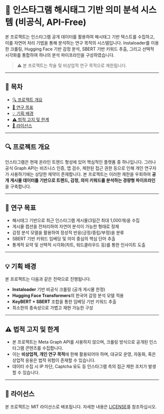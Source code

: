 
# 📘 인스타그램 해시태그 기반 의미 분석 시스템 (비공식, API-Free)

본 프로젝트는 인스타그램 공개 데이터를 활용하여 해시태그 기반 텍스트를 수집하고, 이를 자연어 처리 기법을 통해 분석하는 연구 목적의 시스템입니다. Instaloader를 이용한 크롤링, Hugging Face 기반 감정 분석, SBERT 기반 키워드 추출, 그리고 선택적 시각화를 통합하여 하나의 분석 파이프라인을 구성하였습니다.

> ⚠️ 본 프로젝트는 학술 및 비상업적 연구 목적으로 제한됩니다.

---

## 🧭 목차

- [🔍 프로젝트 개요](#-프로젝트-개요)
- [🎯 연구 목표](#-연구-목표)
- [💡 기획 배경](#-기획-배경)
- [⚠️ 법적 고지 및 한계](#-법적-고지-및-한계)
- [📜 라이선스](#-라이선스)

---

## 🔍 프로젝트 개요

인스타그램은 현재 온라인 트렌드 형성에 있어 핵심적인 플랫폼 중 하나입니다. 그러나 공식 Graph API는 비즈니스 인증, 앱 검수, 제한된 접근 권한 등으로 인해 개인 연구자가 사용하기에는 상당한 제약이 존재합니다. 본 프로젝트는 이러한 제한을 우회하여 **공개 게시물 데이터를 기반으로 트렌드, 감정, 의미 키워드를 분석하는 경량형 파이프라인**을 구축합니다.

---

## 🎯 연구 목표

- 해시태그 기반으로 최근 인스타그램 게시물(3일간 최대 1,000개)을 수집
- 게시물 캡션을 전처리하여 자연어 분석이 가능한 형태로 정제
- 감정 분석 모델을 활용하여 정성적 반응(긍정/중립/부정)을 분류
- SBERT 기반 키워드 임베딩 및 의미 중심의 핵심 단어 추출
- 통계적 요약 및 선택적 시각화(차트, 워드클라우드 등)를 통한 인사이트 도출

---

## 💡 기획 배경

본 프로젝트는 다음과 같은 전략으로 진행됩니다.

- **Instaloader** 기반 비공식 크롤링 (공개 게시물 한정)
- **Hugging Face Transformers**의 한국어 감정 분석 모델 적용
- **KeyBERT + SBERT** 조합을 통한 임베딩 기반 키워드 추출
- 최소한의 종속성으로 가볍고 재현 가능한 구성

---

## ⚠️ 법적 고지 및 한계

- 본 프로젝트는 Meta Graph API를 사용하지 않으며, 크롤링 방식으로 공개된 인스타그램 콘텐츠를 수집합니다.
- 이는 **비상업적, 개인 연구 목적**에 한해 활용되어야 하며, 대규모 운영, 자동화, 혹은 상업적 응용은 법적 위험이 존재할 수 있습니다.
- 데이터 수집 시 IP 차단, Captcha 유도 등 인스타그램 측의 접근 제한 조치가 발생할 수 있습니다.

---

## 📜 라이선스

본 프로젝트는 MIT 라이선스로 배포됩니다. 자세한 내용은 [LICENSE](./LICENSE)를 참조하십시오.

